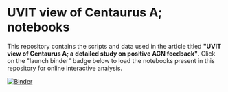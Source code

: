 # UVIT view of Centaurus A; notebooks

This repository contains the scripts and data used in the article titled **"UVIT view of Centaurus A; a detailed study on positive AGN feedback"**. Click on the "launch binder" badge below to load the notebooks present in this repository for online interactive analysis.

[![Binder](https://mybinder.org/badge_logo.svg)](https://mybinder.org/v2/gh/prajwel/Centaurus-A_NSR/HEAD)
